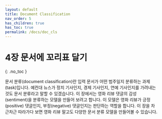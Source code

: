 ```yaml
---
layout: default
title: Document Classification
nav_order: 5
has_children: true
has_toc: true
permalink: /docs/doc_cls
---
```


# 4장 문서에 꼬리표 달기
{: .no_toc }

문서 분류(document classification)란 입력 문서가 어떤 범주일지 분류하는 과제(task)입니다. 예컨대 뉴스가 정치 기사인지, 경제 기사인지, 연예 기사인지를 가려내는 것도 문서 분류라고 말할 수 있겠습니다. 이 장에서는 영화 리뷰 댓글의 감성(sentiment)을 분류하는 모델을 만들어 보려고 합니다. 이 모델은 영화 리뷰가 긍정(positive) 댓글인지, 부정(negative) 댓글인지는 판단하는 역할을 합니다. 이 장을 차근차근 따라가다 보면 영화 리뷰 말고도 다양한 문서 분류 모델을 만들어볼 수 있습니다. 
